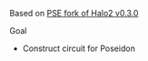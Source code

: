 Based on [PSE fork of Halo2 v0.3.0](https://github.com/privacy-scaling-explorations/halo2/tree/v0.3.0/halo2)

Goal
- Construct circuit for Poseidon